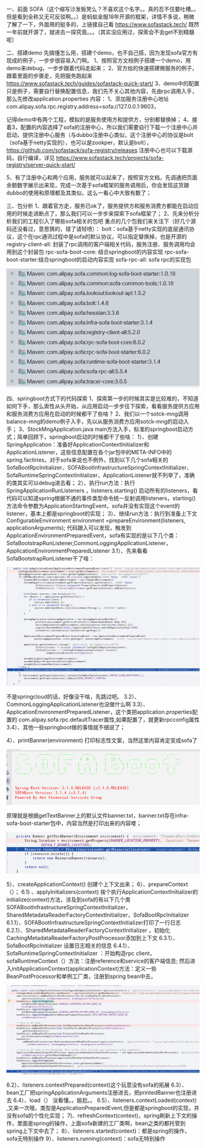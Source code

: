 一、前面
SOFA（这个缩写沙发板凳么？不喜欢这个名字。。真的忍不住要吐槽。。但是看到全称又无可反驳啊。。）是蚂蚁金服18年开源的框架，详情不多说，稍微了解了一下，外面用的挺多的，上链接自己看   https://www.sofastack.tech/
既然一年前就开源了，就进去一探究竟。。。（其实没应用过，探索会不会get不到精髓呢）

二、搭建demo
先搞懂怎么用，搭建个demo，也不自己搭，因为发现sofa官方有现成的例子，一步步很容易入门啊。
1、按照官方文档例子搭建一个demo，用demo来debug，一步步跟着代码走起来；
2、官方给的快速搭建微服务的例子，跟着里面的步骤走，先把服务跑起来
https://www.sofastack.tech/guides/sofastack-quick-start/
3、demo中的配置只是例子，需要自行替换配置信息，我们先不关心其他内容，先由rpc调用入手，那么先修改application.properties  内容：
 1、添加服务注册中心地址
com.alipay.sofa.rpc.registry.address=sofa://127.0.0.1:9603，

记得demo中有两个工程，模拟的是服务使用方和提供方，分别都替换掉；
4、接着3，配置的内容选择了sofa的注册中心，所以我们需要自行下载一个注册中心并启动，提供注册中心服务（与dubbo注册中心类似，这个注册中心的协议是bolt（sofa基于netty实现的），也可以是zookper，默认是bolt），https://github.com/sofastack/sofa-registry/releases
注册中心也可以下载源码，自行编译，详见  https://www.sofastack.tech/projects/sofa-registry/server-quick-start/

5、有了注册中心和两个应用，服务就可以起来了，按照官方文档，先调通把页面余额数字展示出来现，完成一次基于sofa框架的服务调用后，你会发现这货跟dubbo的使用和原理都及其类似，这么一看心中大致有数了；

三、包分析
1、跟着官方走，服务已ok了，服务提供方和服务消费方都能在启动应用的时候走进断点了，那么我们可以一步步来探索下sofa框架了；
2、先来分析分析我们的工程引入了哪些sofa相关的包吧
重点的几个包我们来关注下（好几个源码还没看过，意思猜的，错了请轻喷）：
bolt：sofa基于netty实现的底层通讯协议，这个在rpc通讯过程中是sofa的默认协议，可以指定替换掉，也是开源的
registry-client-all: 封装了rpc调用的客户端相关代码，服务注册、服务调用均会用到这个封装包
rpc-sofa-boot-core: 结合springboot的内容实现
rpc-sofa-boot-starter:结合springboot的启动内容实现
sofa-rpc-all: sofa rpc的实现包

![sofa rpc的实现包](../images/1.png)

四、springboot方式下的代码探索
1、探索第一步的时候其实是比较难的，不知道如何下手，那么索性从头开始，从应用启动一步步往下探索，看看服务提供方应用和服务消费方应用在启动的时候都干了些啥？
2、我们以一个sotck-mng调用balance-mng的demo例子入手，先以从服务消费方应用sotck-mng的启动入手；
3、StockMngApplication.java main方法入手，标准的springboot启动方式；简单回顾下，springboot启动的时候都干了些啥：
1）、创建SpringApplication：准备好ApplicationContextInitializer和ApplicationListener，这些信息配置在各个jar包中的META-INFO中的spring.factiries，对于sofa来说也不例外，找到以下几个sofa相关的SofaBootRpcInitializer、SOFABootInfrastructureSpringContextInitializer、SofaRuntimeSpringContextInitializer，ApplicationListener就不列举了，准确的类其实可以debug进去看；
2）、执行run方法：执行SpringApplicationRunListeners ，listeners.starting() 启动所有的listeners，看代码可以知道spring根据不通的事件类型命令统一反射调用listeners，starting()方法命令参数为ApplicationStartingEvent，sofa并没有实现这个event的listener，基本上都是springboot的实现；
3）、继续run方法：执行到准备上下文ConfigurableEnvironment environment =prepareEnvironment(listeners,  applicationArguments); 代码跟入可以发现，触发到ApplicationEnvironmentPreparedEvent，sofa有实现的是以下几个类：SofaBootstrapRunListener,CommonLoggingApplicationListener，ApplicationEnvironmentPreparedListener
3.1）、先来看看SofaBootstrapRunListener干了啥：

![sofa rpc的实现包](../images/2.png)

不是springcloud的话，好像没干啥，先跳过吧。
3.2）、CommonLoggingApplicationListener也没做什么啊
3.3）、ApplicationEnvironmentPreparedListener，这个类把application.properties配置的
com.alipay.sofa.rpc.defaultTracer属性,如果配置了，就更新rpcconfig属性
3.4）、其他一些springboot做的事情就不细说了；

4）、printBanner(environment) 打印标志性文案，当然这里内容肯定变成sofa了

![sofa rpc的实现包](../images/3.png)


原理就是根据getTextBanner上的默认文件banner.txt，banner.txt存在infra-sofa-boot-starter包中，内容当然是打印出来的内容喽；

![sofa rpc的实现包](../images/4.png)


5）、createApplicationContext() 创建个上下文出来；
6）、prepareContext（）；
6.1)  、applyInitializers(context) 挨个执行ApplicationContextInitializer的initialize(context)方法，涉及到sofa的有以下几个类SOFABootInfrastructureSpringContextInitializer，SharedMetadataReaderFactoryContextInitializer，SofaBootRpcInitializer
6.1.1）、SOFABootInfrastructureSpringContextInitializer打印了一行日志
6.2.1）、SharedMetadataReaderFactoryContextInitializer ，初始化CachingMetadataReaderFactoryPostProcessor添加到上下文
6.3.1）、SofaBootRpcInitializer    设置日志相关的信息
6.4.1）、SofaRuntimeSpringContextInitializer  ：开始构造rpc client，sofaRuntimeContext（）方法：注册reference和service的客户端信息; 然后进入initApplicationContext(applicationContext)方法：定义一些BeanPostProcessor和单例工厂类，注册到spring bean中去，

![sofa rpc的实现包](../images/5.png)


6.2）、listeners.contextPrepared(context)这个玩意没有sofa的拓展
6.3）、bean工厂把springApplicationArguments注册进去，把printedBanner也注册进去
6.4）、load（）  没看懂。。尴尬。。
6.5）、listeners.contextLoaded(context)  ,又来一次哦，类型是ApplicationPreparedEvent,但是都是springboot的实现，并没有sofa的个性化实现；
7)、refreshContext(context)，spring刷新上下文的操作，里面是spring的操作，上面sofa新建的工厂类啊，bean之类的都托管到spring上下文中去了；
8）、listeners.started(context)：都是spring的操作，sofa无特别操作
9）、listeners.running(context)：sofa无特别操作